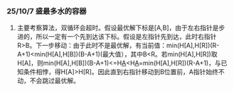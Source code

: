 ### 25/10/7 盛最多水的容器

1. 主要考察算法，双循环会超时。假设最优解下标是[A,B]，由于左右指针是步进的，所以一定有一个先到达该下标。假设是左指针先到达，此时右指针R>B。下一步移动：由于此时不是最优解，有当前值：min(H[A],H[R])(R-A+1)<min(H[A],H[B])(B-A+1)(最大值），其中B<R。若min(H[A],H[R])取H[A]，则min(H[A],H[B])(B-A+1)<=H[A](B-A+1)<H[A](R-A+1)=min(H[A],H[R])(R-A+1)，与已知条件相悖，得H[A]>H[R]。因此直到右指针移动到B位置前，A指针始终不动，不会跳过最优解。